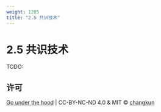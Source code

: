 ```yaml
---
weight: 1205
title: "2.5 共识技术"
---
```



# 2.5 共识技术

TODO:

## 许可

[Go under the hood](https://github.com/changkun/go-under-the-hood) | CC-BY-NC-ND 4.0 & MIT &copy; [changkun](https://changkun.de)
